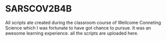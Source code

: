 # SARSCOV2B4B

All scripts ate created during the classroom course of Wellcome Conneting Science which I was fortunate to have got chance to pursue. It was an awesome learning experience. all the scripts are uploaded here. 
